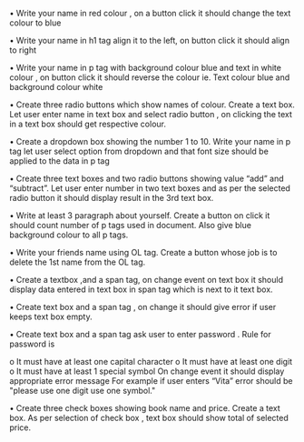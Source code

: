• Write your name in red colour , on a button click it should change the text colour to blue

• Write your name in h1 tag align it to the left, on button click it should align to right

• Write your name in p tag with background colour blue and text in white colour , on button click it should reverse the colour ie. Text colour blue and background colour white

• Create three radio buttons which show names of colour. Create a text box. Let user enter name in text box and select radio button , on clicking the text in a text box should get respective colour.

• Create a dropdown box showing the number 1 to 10. Write your name in p tag let user select option from dropdown and that font size should be applied to the data in p tag

• Create three text boxes and two radio buttons showing value “add” and “subtract”. Let user enter number in two text boxes and as per the selected radio button it should display result in the 3rd text box.

• Write at least 3 paragraph about yourself. Create a button on click it should count number of p tags used in document. Also give blue background colour to all p tags.

• Write your friends name using OL tag. Create a button whose job is to delete the 1st name from the OL tag.

• Create a textbox ,and a span tag,  on change event on text box it should display data entered in text box in span tag which is next to it text box.

• Create text box and a span tag , on change it should give error if user keeps text box empty.

• Create text box and a span tag  ask user to enter password . Rule for password is

o It must have at least one capital character
o It must have at least one digit
o It must have at least 1 special symbol
On change event it should display appropriate error message
For example if user enters “Vita” error should be "please use one digit  use one symbol."

• Create three check boxes showing book name and price. Create a text box. As per selection of check box , text box should show total of selected price.
